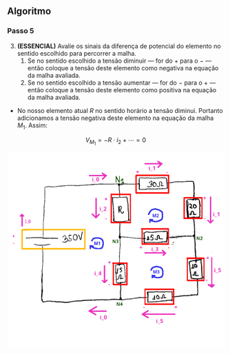 
## Algoritmo

### Passo 5

<div class="grid-50-50">

<div class="grid-element small">

3. **(ESSENCIAL)** Avalie os sinais da diferença de potencial do elemento no sentido escolhido para percorrer a malha. <!-- Em \( R \) no sentido horário a tensão vai do sentido positivo ao negativo, portanto, diminuindo. se fosse no sentido anti horário, a tensão no elemento iria do negativo para o positivo, portanto, aumentando -->
    1. Se no sentido escolhido a tensão diminuir — for do $+$ para o $-$ — então coloque a tensão deste elemento como negativa na equação da malha avaliada.
    2. Se no sentido escolhido a tensão aumentar — for do $-$ para o $+$ — então coloque a tensão deste elemento como positiva na equação da malha avaliada.
- No nosso elemento atual $R$ no sentido horário a tensão diminui. Portanto adicionamos a tensão negativa deste elemento na equação da malha $M_{1}$. Assim:

$$ V_{M_{1}} = -R \cdot i_{2} + \cdots = 0 $$

</div>

<div class="grid-element">

<!-- _class: transparent -->
![grid-img](./img/circuito_final.png)

</div>

</div>

